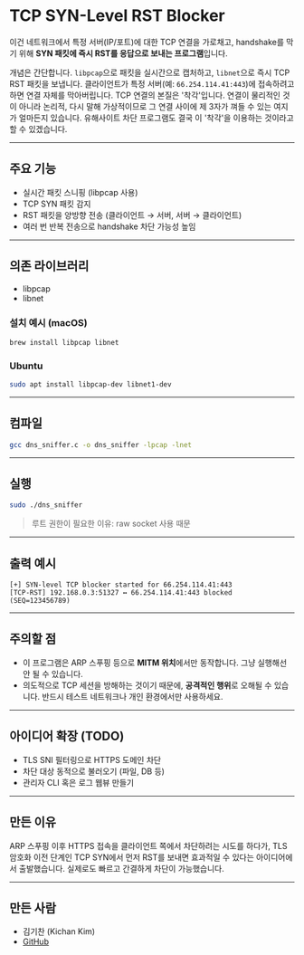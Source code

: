 # TCP SYN-Level RST Blocker

이건 네트워크에서 특정 서버(IP/포트)에 대한 TCP 연결을 가로채고, handshake를 막기 위해 **SYN 패킷에 즉시 RST를 응답으로 보내는 프로그램**입니다.

개념은 간단합니다. `libpcap`으로 패킷을 실시간으로 캡처하고, `libnet`으로 즉시 TCP RST 패킷을 보냅니다. 클라이언트가 특정 서버(예: `66.254.114.41:443`)에 접속하려고 하면 연결 자체를 막아버립니다. TCP 연결의 본질은 '착각'입니다. 연결이 물리적인 것이 아니라 논리적, 다시 말해 가상적이므로 그 연결 사이에 제 3자가 껴들 수 있는 여지가 얼마든지 있습니다. 유해사이트 차단 프로그램도 결국 이 '착각'을 이용하는 것이라고 할 수 있겠습니다. 

---

## 주요 기능

- 실시간 패킷 스니핑 (libpcap 사용)
- TCP SYN 패킷 감지
- RST 패킷을 양방향 전송 (클라이언트 → 서버, 서버 → 클라이언트)
- 여러 번 반복 전송으로 handshake 차단 가능성 높임

---

## 의존 라이브러리

- libpcap
- libnet

### 설치 예시 (macOS)

```bash
brew install libpcap libnet
```

### Ubuntu

```bash
sudo apt install libpcap-dev libnet1-dev
```

---

## 컴파일

```bash
gcc dns_sniffer.c -o dns_sniffer -lpcap -lnet
```

---

## 실행

```bash
sudo ./dns_sniffer
```

> 루트 권한이 필요한 이유: raw socket 사용 때문

---

## 출력 예시

```
[+] SYN-level TCP blocker started for 66.254.114.41:443
[TCP-RST] 192.168.0.3:51327 ↔ 66.254.114.41:443 blocked (SEQ=123456789)
```

---

## 주의할 점

- 이 프로그램은 ARP 스푸핑 등으로 **MITM 위치**에서만 동작합니다. 그냥 실행해선 안 될 수 있습니다.
- 의도적으로 TCP 세션을 방해하는 것이기 때문에, **공격적인 행위**로 오해될 수 있습니다. 반드시 테스트 네트워크나 개인 환경에서만 사용하세요.

---

## 아이디어 확장 (TODO)

- TLS SNI 필터링으로 HTTPS 도메인 차단
- 차단 대상 동적으로 불러오기 (파일, DB 등)
- 관리자 CLI 혹은 로그 웹뷰 만들기

---

## 만든 이유

ARP 스푸핑 이후 HTTPS 접속을 클라이언트 쪽에서 차단하려는 시도를 하다가, TLS 암호화 이전 단계인 TCP SYN에서 먼저 RST를 보내면 효과적일 수 있다는 아이디어에서 출발했습니다. 실제로도 빠르고 간결하게 차단이 가능했습니다.

---

## 만든 사람

- 김기찬 (Kichan Kim)
- [GitHub](https://github.com/yourusername)
